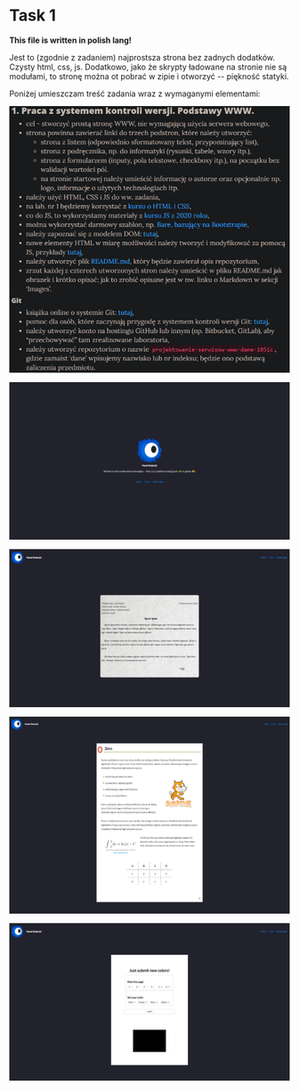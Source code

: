# Task 1

**This file is written in polish lang!**

Jest to (zgodnie z zadaniem) najprostsza strona bez zadnych dodatków.
Czysty html, css, js. Dodatkowo, jako że skrypty ładowane na stronie nie są modułami,
to stronę można ot pobrać w zipie i otworzyć -- piękność statyki.

Poniżej umieszczam treść zadania wraz z wymaganymi elementami:

<p style="text-align:center">
  <img src="./img/task.png" alt="Task">
</p>

<p style="text-align:center">
  <img src="./img/index.png" alt="Task">
</p>
<p style="text-align:center">
  <img src="./img/letter.png" alt="Task">
</p>
<p style="text-align:center">
  <img src="./img/book.png" alt="Task">
</p>
<p style="text-align:center">
  <img src="./img/form.png" alt="Task">
</p>